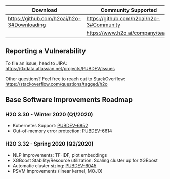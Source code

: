 | Download                                    | Community Supported                       |
| ------------------------------------------- | ----------------------------------------- |
| https://github.com/h2oai/h2o-3#Downloading  | https://github.com/h2oai/h2o-3#Community  |
|                                             | https://www.h2o.ai/company/team/          |

## Reporting a Vulnerability

To file an issue, head to JIRA: https://0xdata.atlassian.net/projects/PUBDEV/issues

Other questions? Feel free to reach out to StackOverflow: https://stackoverflow.com/questions/tagged/h2o

## Base Software Improvements Roadmap

### H2O 3.30 - Winter 2020 (Q1/2020)
* Kubernetes Support: [PUBDEV-6852](https://0xdata.atlassian.net/browse/PUBDEV-6852)
* Out-of-memory error protection: [PUBDEV-6614](https://0xdata.atlassian.net/browse/PUBDEV-6614)

### H2O 3.32 - Spring 2020 (Q2/2020)
* NLP Improvements: TF-IDF, plot embeddings
* XGBoost Stability/Resource utilization: Scaling cluster up for XGBoost
* Automatic cluster sizing: [PUBDEV-6045](https://0xdata.atlassian.net/browse/PUBDEV-6045)
* PSVM Improvements (linear kernel, MOJO)
